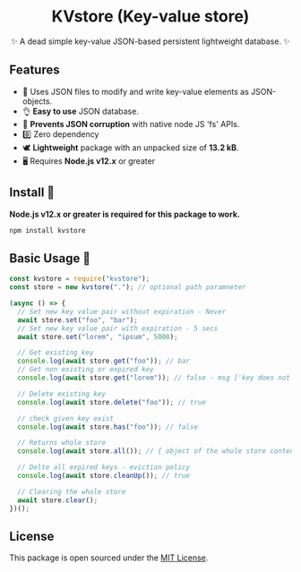 <div align="center">

# KVstore (Key-value store)

✨ A dead simple key-value JSON-based persistent lightweight database. ✨

</div>

## Features

- 📝 Uses JSON files to modify and write key-value elements as JSON-objects.
- 👌 **Easy to use** JSON database.
- 🚫 **Prevents JSON corruption** with native node JS 'fs' APIs.
- 0️⃣ Zero dependency
- 🕊️ **Lightweight** package with an unpacked size of **13.2 kB**.
- 🖥️ Requires **Node.js v12.x** or greater

## Install 💾

**Node.js v12.x or greater is required for this package to work.**

```js
npm install kvstore
```

## Basic Usage 📑

```js
const kvstore = require("kvstore");
const store = new kvstore("."); // optional path paramneter

(async () => {
  // Set new key value pair without expiration - Never
  await store.set("foo", "bar");
  // Set new key value pair with expiration - 5 secs
  await store.set("lorem", "ipsum", 5000);

  // Get existing key
  console.log(await store.get("foo")); // bar
  // Get non existing or expired key
  console.log(await store.get("lorem")); // false - msg ['key does not exist or expired. Try with different key.']

  // Delete existing key
  console.log(await store.delete("foo")); // true

  // check given key exist
  console.log(await store.has("foo")); // false

  // Returns whole store
  console.log(await store.all()); // { object of the whole store contents }

  // Delte all expired keys - eviction policy
  console.log(await store.cleanUp()); // true

  // Clearing the whole store
  await store.clear();
})();
```

## License

This package is open sourced under the [MIT License](https://github.com/SelvamuthukumaranRajan/kvstore/blob/master/LICENSE.md).
